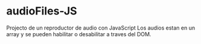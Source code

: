 # audioFiles-JS
Projecto de un reproductor de audio con JavaScript
Los audios estan en un array y se pueden habilitar o desabilitar a traves del DOM.
        
